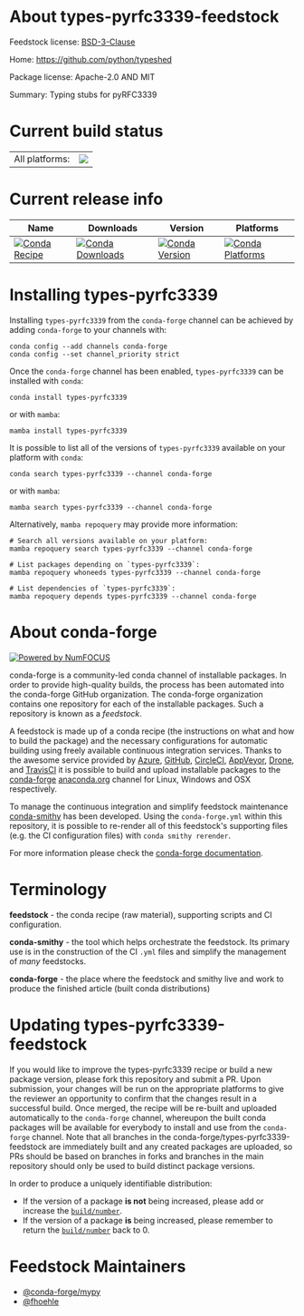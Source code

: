 About types-pyrfc3339-feedstock
===============================

Feedstock license: [BSD-3-Clause](https://github.com/conda-forge/types-pyrfc3339-feedstock/blob/main/LICENSE.txt)

Home: https://github.com/python/typeshed

Package license: Apache-2.0 AND MIT

Summary: Typing stubs for pyRFC3339

Current build status
====================


<table><tr><td>All platforms:</td>
    <td>
      <a href="https://dev.azure.com/conda-forge/feedstock-builds/_build/latest?definitionId=13150&branchName=main">
        <img src="https://dev.azure.com/conda-forge/feedstock-builds/_apis/build/status/types-pyrfc3339-feedstock?branchName=main">
      </a>
    </td>
  </tr>
</table>

Current release info
====================

| Name | Downloads | Version | Platforms |
| --- | --- | --- | --- |
| [![Conda Recipe](https://img.shields.io/badge/recipe-types--pyrfc3339-green.svg)](https://anaconda.org/conda-forge/types-pyrfc3339) | [![Conda Downloads](https://img.shields.io/conda/dn/conda-forge/types-pyrfc3339.svg)](https://anaconda.org/conda-forge/types-pyrfc3339) | [![Conda Version](https://img.shields.io/conda/vn/conda-forge/types-pyrfc3339.svg)](https://anaconda.org/conda-forge/types-pyrfc3339) | [![Conda Platforms](https://img.shields.io/conda/pn/conda-forge/types-pyrfc3339.svg)](https://anaconda.org/conda-forge/types-pyrfc3339) |

Installing types-pyrfc3339
==========================

Installing `types-pyrfc3339` from the `conda-forge` channel can be achieved by adding `conda-forge` to your channels with:

```
conda config --add channels conda-forge
conda config --set channel_priority strict
```

Once the `conda-forge` channel has been enabled, `types-pyrfc3339` can be installed with `conda`:

```
conda install types-pyrfc3339
```

or with `mamba`:

```
mamba install types-pyrfc3339
```

It is possible to list all of the versions of `types-pyrfc3339` available on your platform with `conda`:

```
conda search types-pyrfc3339 --channel conda-forge
```

or with `mamba`:

```
mamba search types-pyrfc3339 --channel conda-forge
```

Alternatively, `mamba repoquery` may provide more information:

```
# Search all versions available on your platform:
mamba repoquery search types-pyrfc3339 --channel conda-forge

# List packages depending on `types-pyrfc3339`:
mamba repoquery whoneeds types-pyrfc3339 --channel conda-forge

# List dependencies of `types-pyrfc3339`:
mamba repoquery depends types-pyrfc3339 --channel conda-forge
```


About conda-forge
=================

[![Powered by
NumFOCUS](https://img.shields.io/badge/powered%20by-NumFOCUS-orange.svg?style=flat&colorA=E1523D&colorB=007D8A)](https://numfocus.org)

conda-forge is a community-led conda channel of installable packages.
In order to provide high-quality builds, the process has been automated into the
conda-forge GitHub organization. The conda-forge organization contains one repository
for each of the installable packages. Such a repository is known as a *feedstock*.

A feedstock is made up of a conda recipe (the instructions on what and how to build
the package) and the necessary configurations for automatic building using freely
available continuous integration services. Thanks to the awesome service provided by
[Azure](https://azure.microsoft.com/en-us/services/devops/), [GitHub](https://github.com/),
[CircleCI](https://circleci.com/), [AppVeyor](https://www.appveyor.com/),
[Drone](https://cloud.drone.io/welcome), and [TravisCI](https://travis-ci.com/)
it is possible to build and upload installable packages to the
[conda-forge](https://anaconda.org/conda-forge) [anaconda.org](https://anaconda.org/)
channel for Linux, Windows and OSX respectively.

To manage the continuous integration and simplify feedstock maintenance
[conda-smithy](https://github.com/conda-forge/conda-smithy) has been developed.
Using the ``conda-forge.yml`` within this repository, it is possible to re-render all of
this feedstock's supporting files (e.g. the CI configuration files) with ``conda smithy rerender``.

For more information please check the [conda-forge documentation](https://conda-forge.org/docs/).

Terminology
===========

**feedstock** - the conda recipe (raw material), supporting scripts and CI configuration.

**conda-smithy** - the tool which helps orchestrate the feedstock.
                   Its primary use is in the construction of the CI ``.yml`` files
                   and simplify the management of *many* feedstocks.

**conda-forge** - the place where the feedstock and smithy live and work to
                  produce the finished article (built conda distributions)


Updating types-pyrfc3339-feedstock
==================================

If you would like to improve the types-pyrfc3339 recipe or build a new
package version, please fork this repository and submit a PR. Upon submission,
your changes will be run on the appropriate platforms to give the reviewer an
opportunity to confirm that the changes result in a successful build. Once
merged, the recipe will be re-built and uploaded automatically to the
`conda-forge` channel, whereupon the built conda packages will be available for
everybody to install and use from the `conda-forge` channel.
Note that all branches in the conda-forge/types-pyrfc3339-feedstock are
immediately built and any created packages are uploaded, so PRs should be based
on branches in forks and branches in the main repository should only be used to
build distinct package versions.

In order to produce a uniquely identifiable distribution:
 * If the version of a package **is not** being increased, please add or increase
   the [``build/number``](https://docs.conda.io/projects/conda-build/en/latest/resources/define-metadata.html#build-number-and-string).
 * If the version of a package **is** being increased, please remember to return
   the [``build/number``](https://docs.conda.io/projects/conda-build/en/latest/resources/define-metadata.html#build-number-and-string)
   back to 0.

Feedstock Maintainers
=====================

* [@conda-forge/mypy](https://github.com/orgs/conda-forge/teams/mypy/)
* [@fhoehle](https://github.com/fhoehle/)

